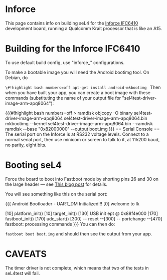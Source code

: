 # Inforce


This page contains info on building seL4 for the
[Inforce IFC6410](http://www.inforcelive.com/index.php?route=product/product&product_id=53) development board, running a Qualcomm Krait processor that
is like an A15.

# Building for the Inforce IFC6410
 To use default build config, use
"inforce_" configurations.

To make a bootable image you will need the Android bootimg tool. On
Debian, do

`\#!highlight bash numbers=off apt-get install android-mkbootimg `
Then when you have built your app, you can create a boot image with
these commands (substituting the name of your output file for
"sel4test-driver-image-arm-apq8064"):

{{{\#!highlight bash numbers=off &gt; ramdisk objcopy -O binary
sel4test-driver-image-arm-apq8064 sel4test-driver-image-arm-apq8064.bin
mkbootimg --kernel sel4test-driver-image-arm-apq8064.bin --ramdisk
ramdisk --base "0x82000000" --output boot.img }}} == Serial Console ==
The serial port on the Inforce is at RS232 voltage levels. Connect to a
normal serial port, then use minicom or screen to talk to it, at 115200
baud, no parity, eight bits.

# Booting seL4
 Force the board to boot into Fastboot mode by shorting
pins 26 and 30 on the large header — see
[This blog post](https://web.archive.org/web/20150526213626/http://mydragonboard.org/2013/forcing-ifc6410-into-fastboot) for details.

You will see something like this on the serial port:

{{{ Android Bootloader - UART_DM Initialized!!! \[0\] welcome to lk

\[10\] platform_init() \[10\] target_init() \[130\] USB init ept @
0x88f4e000 \[170\] fastboot_init() \[170\] udc_start() \[300\] --
reset --\[300\] -- portchange --\[470\] fastboot: processing commands
}}} You can then do:

` fastboot boot boot.img ` and should then see the output from your
app.

# CAVEATS
 The timer driver is not complete, which means that two of
the tests in seL4test will fail.
